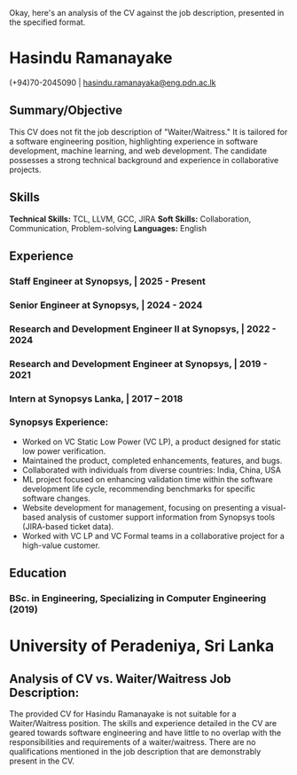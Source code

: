 Okay, here's an analysis of the CV against the job description, presented in the specified format.

# **Hasindu Ramanayake**
(+94)70-2045090 | hasindu.ramanayaka@eng.pdn.ac.lk

## Summary/Objective

This CV does not fit the job description of "Waiter/Waitress." It is tailored for a software engineering position, highlighting experience in software development, machine learning, and web development. The candidate possesses a strong technical background and experience in collaborative projects.

## Skills

**Technical Skills:** TCL, LLVM, GCC, JIRA
**Soft Skills:** Collaboration, Communication, Problem-solving
**Languages:** English

## Experience

### Staff Engineer at Synopsys,  | 2025 - Present
### Senior Engineer at Synopsys,  | 2024 - 2024
### Research and Development Engineer II at Synopsys,  | 2022 - 2024
### Research and Development Engineer at Synopsys, | 2019 - 2021
### Intern at Synopsys Lanka,  | 2017 – 2018

### Synopsys Experience:
* Worked on VC Static Low Power (VC LP), a product designed for static low power verification.
* Maintained the product, completed enhancements, features, and bugs.
* Collaborated with individuals from diverse countries: India, China, USA
* ML project focused on enhancing validation time within the software development life cycle, recommending benchmarks for specific software changes.
* Website development for management, focusing on presenting a visual-based analysis of customer support information from Synopsys tools (JIRA-based ticket data).
* Worked with VC LP and VC Formal teams in a collaborative project for a high-value customer.

## Education

### BSc. in Engineering, Specializing in Computer Engineering (2019)
# University of Peradeniya, Sri Lanka

## Analysis of CV vs. Waiter/Waitress Job Description:

The provided CV for Hasindu Ramanayake is not suitable for a Waiter/Waitress position. The skills and experience detailed in the CV are geared towards software engineering and have little to no overlap with the responsibilities and requirements of a waiter/waitress. There are no qualifications mentioned in the job description that are demonstrably present in the CV.